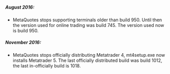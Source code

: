 ##### August 2016:

- MetaQuotes stops supporting terminals older than build 950. Until then the version used for online trading was build 745.
  The version used now is build 950.


##### November 2016:

- MetaQuotes stops officially distributing Metatrader 4, mt4setup.exe now installs Metatrader 5. The last officially
  distributed build was build 1012, the last in-officially build is 1018.
